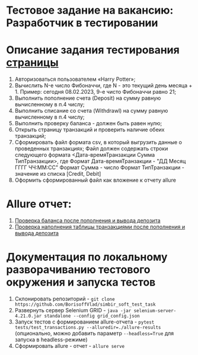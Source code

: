 # Тестовое задание на вакансию: Разработчик в тестировании

# Описание задания тестирования [страницы](https://www.globalsqa.com/angularJs-protractor/BankingProject/#/login) 
1) Авторизоваться пользователем «Harry Potter»;
2) Вычислить N-е число Фибоначчи, где N - это текущий день месяца + 1.
Пример: сегодня 08.02.2023, 9-е чисто Фибоначчи равно 21;
3) Выполнить пополнение счета (Deposit) на сумму равную вычисленному в
п.4 числу;
4) Выполнить списание со счета (Withdrawl) на сумму равную вычисленному
в п.4 числу;
5) Выполнить проверку баланса - должен быть равен нулю;
6) Открыть страницу транзакций и проверить наличие обеих транзакций;
7) Сформировать файл формата csv, в который выгрузить данные о
проведенных транзакциях;
Файл должен содержать строки следующего формата
<Дата-времяТранзакции Сумма ТипТранзакции>, где
Формат Дата-времяТранзакции - "ДД Месяц ГГГГ ЧЧ:ММ:СС"
Формат Сумма - число
Формат ТипТранзакции - значение из списка [Credit, Debit]
8) Оформить сформированный файл как вложение к отчету allure

# Allure отчет:
1) [Проверка баланса после пополнения и вывода депозита](https://github.com/BorisoffVlad/simbir_soft_test_task/blob/main/allure_report_screenshots/Screenshot_4.jpg)
2) [Проверка наполнения таблицы транзакциями после пополнения и вывода депозита](https://github.com/BorisoffVlad/simbir_soft_test_task/blob/main/allure_report_screenshots/Screenshot_5.jpg)

# Документация по локальному разворачиванию тестового окружения и запуска тестов
1) Склонировать репозиторий - `git clone https://github.com/BorisoffVlad/simbir_soft_test_task` 
2) Развернуть сервер Selenium GRID - `java -jar selenium-server-4.21.0.jar standalone --config grid_config.json`
3) Запуск тестов с формированием allure-отчета - `pytest tests/test_transactions.py --alluredir=./allure-results` \
(опционально, можно добавить параметр `--headless=True` для запуска в headless-режиме)
4) Сформировать allure - отчет - `allure serve`
